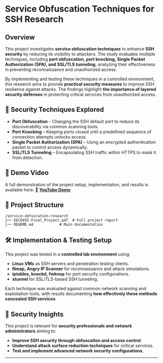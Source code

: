 # Service Obfuscation Techniques for SSH Research

## Overview
This project investigates **service obfuscation techniques** to enhance **SSH security** by reducing its visibility to attackers. The study evaluates multiple techniques, including **port obfuscation, port knocking, Single Packet Authorization (SPA), and SSL/TLS tunneling**, analyzing their effectiveness in preventing reconnaissance and unauthorized access.

By implementing and testing these techniques in a controlled environment, this research aims to provide **practical security measures** to improve SSH resilience against attacks. The findings highlight **the importance of layered security defenses** in protecting critical services from unauthorized access.

## 🔐 **Security Techniques Explored**
- **Port Obfuscation** – Changing the SSH default port to reduce its discoverability via common scanning tools.
- **Port Knocking** – Keeping ports closed until a predefined sequence of connection attempts unlocks access.
- **Single Packet Authorization (SPA)** – Using an encrypted authentication packet to control access dynamically.
- **SSL/TLS Tunneling** – Encapsulating SSH traffic within HTTPS to mask it from detection.

## 🎥 **Demo Video**
A full demonstration of the project setup, implementation, and results is available here:
📌 **[YouTube Demo](https://youtu.be/s0wWYwjPBpQ)**

## 📂 **Project Structure**
```
/service-obfuscation-research
├── EECE655-Final_Project.pdf  # Full project report
│── README.md            # Main documentation
```

## 🛠 **Implementation & Testing Setup**
This project was tested in a **controlled lab environment** using:
- **Linux VMs** as SSH servers and penetration testing clients.
- **Nmap, Angry IP Scanner** for reconnaissance and attack simulations.
- **iptables, knockd, fwknop** for port security configurations.
- **stunnel** for SSL/TLS-based SSH tunneling.

Each technique was evaluated against common network scanning and exploitation tools, with results documenting **how effectively these methods concealed SSH services**.

## 🎯 **Security Insights**
This project is relevant for **security professionals and network administrators** aiming to:
- **Improve SSH security through obfuscation and access control**.
- **Understand attack surface reduction techniques** for critical services.
- **Test and implement advanced network security configurations**.

---
